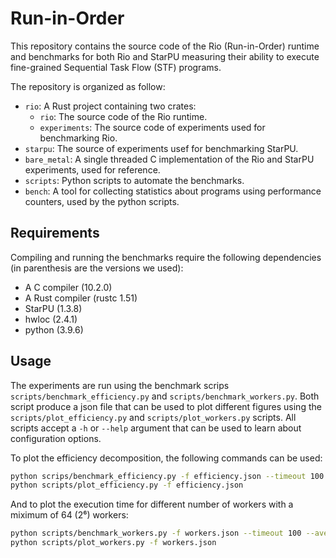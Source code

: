 # Run-in-Order

This repository contains the source code of the Rio (Run-in-Order) runtime and
benchmarks for both Rio and StarPU measuring their ability to execute
fine-grained Sequential Task Flow (STF) programs.

The repository is organized as follow:

- `rio`: A Rust project containing two crates:
  - `rio`: The source code of the Rio runtime.
  - `experiments`: The source code of experiments used for benchmarking Rio.
- `starpu`: The source of experiments usef for benchmarking StarPU.
- `bare_metal`: A single threaded C implementation of the Rio and StarPU
  experiments, used for reference.
- `scripts`: Python scripts to automate the benchmarks.
- `bench`: A tool for collecting statistics about programs using performance
  counters, used by the python scripts.

## Requirements

Compiling and running the benchmarks require the following dependencies (in
parenthesis are the versions we used):

- A C compiler (10.2.0)
- A Rust compiler (rustc 1.51)
- StarPU (1.3.8)
- hwloc (2.4.1)
- python (3.9.6)

## Usage

The experiments are run using the benchmark scrips
`scripts/benchmark_efficiency.py` and `scripts/benchmark_workers.py`. Both
script produce a json file that can be used to plot different figures using the
`scripts/plot_efficiency.py` and `scripts/plot_workers.py` scripts. All scripts
accept a `-h` or `--help` argument that can be used to learn about
configuration options.

To plot the efficiency decomposition, the following commands can be used:

```sh
python scrips/benchmark_efficiency.py -f efficiency.json --timeout 100 --average-on 3 --nb-threads 24 --experiment counter_deps --verbose
python scripts/plot_efficiency.py -f efficiency.json
```

And to plot the execution time for different number of workers with a miximum of 64 (2⁶) workers:

```sh
python scripts/benchmark_workers.py -f workers.json --timeout 100 --average-on 3 --nb-threads 6 --size 22 --task-size 20
python scripts/plot_workers.py -f workers.json
```

